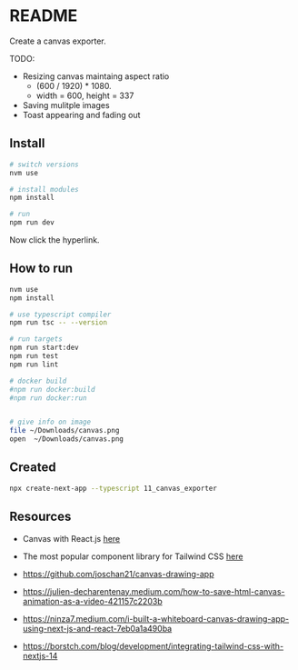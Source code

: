 # README

Create a canvas exporter.  

TODO:

* Resizing canvas maintaing aspect ratio
  * (600 / 1920) * 1080.
  * width = 600, height = 337
* Saving mulitple images
* Toast appearing and fading out

## Install

```sh
# switch versions
nvm use  

# install modules
npm install

# run
npm run dev
```

Now click the hyperlink.  

## How to run

```sh
nvm use
npm install

# use typescript compiler
npm run tsc -- --version  

# run targets
npm run start:dev
npm run test
npm run lint

# docker build
#npm run docker:build
#npm run docker:run


# give info on image
file ~/Downloads/canvas.png
open  ~/Downloads/canvas.png
```

## Created

```sh
npx create-next-app --typescript 11_canvas_exporter
```

## Resources

* Canvas with React.js [here](https://medium.com/@pdx.lucasm/canvas-with-react-js-32e133c05258)
* The most popular component library for Tailwind CSS [here](https://daisyui.com/)  

* https://github.com/joschan21/canvas-drawing-app

* https://julien-decharentenay.medium.com/how-to-save-html-canvas-animation-as-a-video-421157c2203b

* https://ninza7.medium.com/i-built-a-whiteboard-canvas-drawing-app-using-next-js-and-react-7eb0a1a490ba

* https://borstch.com/blog/development/integrating-tailwind-css-with-nextjs-14
